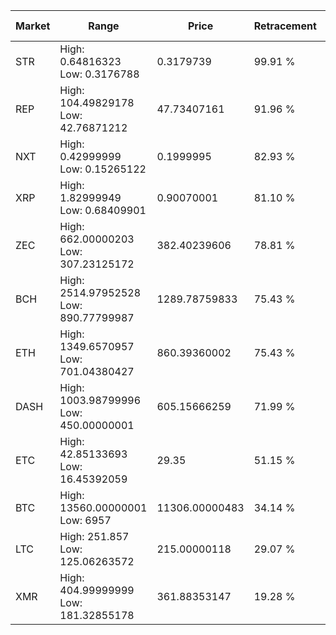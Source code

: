 | Market | Range | Price| Retracement | Doubles to 50% |
| --- | --- | --- | --- | --- |
| STR | High: 0.64816323<br />Low: 0.3176788 | 0.3179739 | 99.91 % | 1.52 |
| REP | High: 104.49829178<br />Low: 42.76871212 | 47.73407161 | 91.96 % | 1.54 |
| NXT | High: 0.42999999<br />Low: 0.15265122 | 0.1999995 | 82.93 % | 1.46 |
| XRP | High: 1.82999949<br />Low: 0.68409901 | 0.90070001 | 81.10 % | 1.40 |
| ZEC | High: 662.00000203<br />Low: 307.23125172 | 382.40239606 | 78.81 % | 1.27 |
| BCH | High: 2514.97952528<br />Low: 890.77799987 | 1289.78759833 | 75.43 % | 1.32 |
| ETH | High: 1349.6570957<br />Low: 701.04380427 | 860.39360002 | 75.43 % | 1.19 |
| DASH | High: 1003.98799996<br />Low: 450.00000001 | 605.15666259 | 71.99 % | 1.20 |
| ETC | High: 42.85133693<br />Low: 16.45392059 | 29.35 | 51.15 % | 1.01 |
| BTC | High: 13560.00000001<br />Low: 6957 | 11306.00000483 | 34.14 % | 0.00 |
| LTC | High: 251.857<br />Low: 125.06263572 | 215.00000118 | 29.07 % | 0.00 |
| XMR | High: 404.99999999<br />Low: 181.32855178 | 361.88353147 | 19.28 % | 0.00 |
